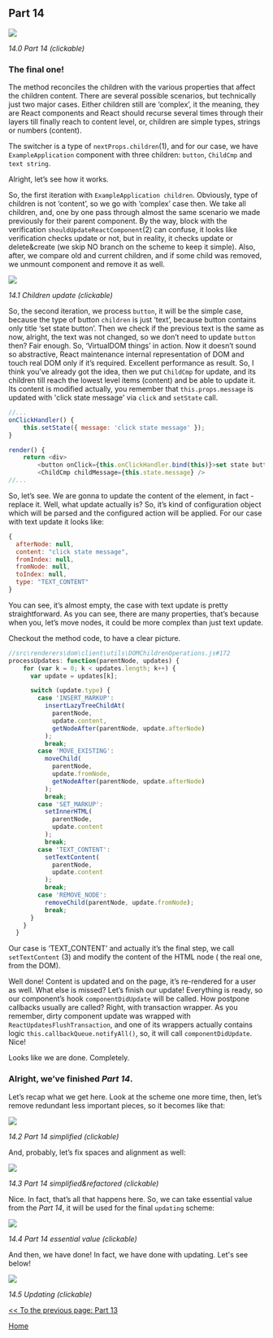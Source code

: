 ## Part 14

[![](https://rawgit.com/Bogdan-Lyashenko/Under-the-hood-ReactJS/master/stack/images/14/part-14.svg)](https://rawgit.com/Bogdan-Lyashenko/Under-the-hood-ReactJS/master/stack/images/14/part-14.svg)

<em>14.0 Part 14 (clickable)</em>

### The final one!

The method reconciles the children with the various properties that affect the children content. There are several possible scenarios, but technically just two major cases. Either children still are ‘complex’, it the meaning, they are React components and React should recurse several times through their layers till finally reach to content level, or, children are simple types, strings or numbers (content).

The switcher is a type of `nextProps.children`(1), and for our case, we have `ExampleApplication` component with three children: `button`, `ChildCmp` and `text string`.

Alright, let’s see how it works.

So, the first iteration with `ExampleApplication children`. Obviously, type of children is not ‘content’, so we go with ‘complex’ case then. We take all children, and, one by one pass through almost the same scenario we made previously for their parent component. By the way, block with the verification `shouldUpdateReactComponent`(2) can confuse, it looks like verification checks update or not, but in reality, it checks update or delete&create (we skip NO branch on the scheme to keep it simple). Also, after, we compare old and current children, and if some child was removed, we unmount component and remove it as well.

[![](https://rawgit.com/Bogdan-Lyashenko/Under-the-hood-ReactJS/master/stack/images/14/children-update.svg)](https://rawgit.com/Bogdan-Lyashenko/Under-the-hood-ReactJS/master/stack/images/14/children-update.svg)

<em>14.1 Children update (clickable)</em>

So, the second iteration, we process `button`, it will be the simple case, because the type of button `children` is just ‘text’, because button contains only title ‘set state button’. Then we check if the previous text is the same as now, alright, the text was not changed, so we don’t need to update `button` then? Fair enough. So, ‘VirtualDOM things’ in action. Now it doesn’t sound so abstractive, React maintenance internal representation of DOM and touch real DOM only if it’s required. Excellent performance as result.
So, I think you’ve already got the idea, then we put `ChildCmp` for  update, and its children till reach the lowest level items (content) and be able to update it. Its content is modified actually, you remember that `this.props.message` is updated with 'click state message' via `click` and `setState` call.

```javascript
//...
onClickHandler() {
	this.setState({ message: 'click state message' });
}

render() {
    return <div>
		<button onClick={this.onClickHandler.bind(this)}>set state button</button>
		<ChildCmp childMessage={this.state.message} />
//...

```

So, let’s see. We are gonna to update the content of the element, in fact - replace it. Well, what update actually is? So, it’s kind of configuration object which will be parsed and the configured action will be applied. For our case with text update it looks like:

```javascript
{
  afterNode: null,
  content: "click state message",
  fromIndex: null,
  fromNode: null,
  toIndex: null,
  type: "TEXT_CONTENT"
}
```
You can see, it’s almost empty, the case with text update is pretty straightforward. As you can see, there are many properties, that’s because when you, let’s move nodes, it could be more complex than just text update.

Checkout the method code, to have a clear picture.

```javascript
//src\renderers\dom\client\utils\DOMChildrenOperations.js#172
processUpdates: function(parentNode, updates) {
    for (var k = 0; k < updates.length; k++) {
      var update = updates[k];

      switch (update.type) {
        case 'INSERT_MARKUP':
          insertLazyTreeChildAt(
            parentNode,
            update.content,
            getNodeAfter(parentNode, update.afterNode)
          );
          break;
        case 'MOVE_EXISTING':
          moveChild(
            parentNode,
            update.fromNode,
            getNodeAfter(parentNode, update.afterNode)
          );
          break;
        case 'SET_MARKUP':
          setInnerHTML(
            parentNode,
            update.content
          );
          break;
        case 'TEXT_CONTENT':
          setTextContent(
            parentNode,
            update.content
          );
          break;
        case 'REMOVE_NODE':
          removeChild(parentNode, update.fromNode);
          break;
      }
    }
  }
```

Our case is ‘TEXT_CONTENT’ and actually it’s the final step, we call `setTextContent` (3) and modify the content of the HTML node ( the real one, from the DOM).

Well done! Content is updated and on the page, it’s re-rendered for a user as well. What else is missed? Let’s finish our update! Everything is ready, so our component’s hook `componentDidUpdate` will be called. How postpone callbacks usually are called? Right, with transaction wrapper. As you remember, dirty component update was wrapped with `ReactUpdatesFlushTransaction`, and one of its wrappers actually contains logic `this.callbackQueue.notifyAll()`, so, it will call `componentDidUpdate`. Nice!

Looks like we are done. Completely.

### Alright, we’ve finished *Part 14*.

Let’s recap what we get here. Look at the scheme one more time, then, let’s remove redundant less important pieces, so it becomes like that:

[![](https://rawgit.com/Bogdan-Lyashenko/Under-the-hood-ReactJS/master/stack/images/14/part-14-A.svg)](https://rawgit.com/Bogdan-Lyashenko/Under-the-hood-ReactJS/master/stack/images/14/part-14-A.svg)

<em>14.2 Part 14 simplified (clickable)</em>

And, probably, let’s fix spaces and alignment as well:

[![](https://rawgit.com/Bogdan-Lyashenko/Under-the-hood-ReactJS/master/stack/images/14/part-14-B.svg)](https://rawgit.com/Bogdan-Lyashenko/Under-the-hood-ReactJS/master/stack/images/14/part-14-B.svg)

<em>14.3 Part 14 simplified&refactored (clickable)</em>

Nice. In fact, that’s all that happens here. So, we can take essential value from the *Part 14*, it will be used for the final `updating` scheme:

[![](https://rawgit.com/Bogdan-Lyashenko/Under-the-hood-ReactJS/master/stack/images/14/part-14-C.svg)](https://rawgit.com/Bogdan-Lyashenko/Under-the-hood-ReactJS/master/stack/images/14/part-14-C.svg)

<em>14.4 Part 14 essential value (clickable)</em>

And then, we have done! In fact, we have done with updating. Let's see below!

[![](https://rawgit.com/Bogdan-Lyashenko/Under-the-hood-ReactJS/master/stack/images/14/updating-parts-C.svg)](https://rawgit.com/Bogdan-Lyashenko/Under-the-hood-ReactJS/master/stack/images/14/updating-parts-C.svg)

<em>14.5 Updating (clickable)</em>

[<< To the previous page: Part 13](./Part-13.md)


[Home](../../README.md)

